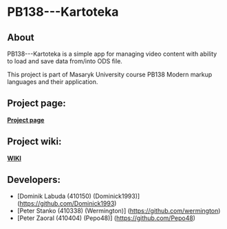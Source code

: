 # PB138---Kartoteka

## About

PB138---Kartoteka is a simple app for managing video content with ability to load and save data from/into ODS file.

This project is part of Masaryk University course PB138 Modern markup languages and their application.

## Project page:
<a href="http://wermington.github.io/PB138---Kartoteka"><strong>Project page</strong></a>


## Project wiki:
 <a href="https://github.com/wermington/PB138---Kartoteka/wiki"><strong>WIKI</strong></a>

## Developers:

  * [Dominik Labuda (410150) (Dominick1993)] (https://github.com/Dominick1993)
  * [Peter Stanko (410338) (Wermington)] (https://github.com/wermington)
  * [Peter Zaoral (410404) (Pepo48)] (https://github.com/Pepo48)
